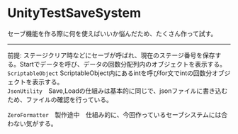# UnityTestSaveSystem

セーブ機能を作る際に何を使えばいいか悩んだため、たくさん作って試す。
_______________________________________________________________________________________________________________________________
前提: ステージクリア時などにセーブが呼ばれ、現在のステージ番号を保存する。Startでデータを呼び、データの回数分配列内のオブジェクトを表示する。
<br>
`ScriptableObject` ScriptableObject内にあるintを呼びfor文でintの回数分オブジェクトを表示する。  
`JsonUtility`　Save,Loadの仕組みは基本的に同じで、jsonファイルに書き込むため、ファイルの確認を行っている。　　

`ZeroFormatter`　製作途中　仕組み的に、今回作っているセーブシステムには合わない気がする。
